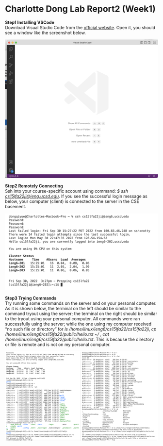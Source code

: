 # Charlotte Dong Lab Report2 (Week1)  
  
**Step1 Installing VSCode**  
Download Visual Studio Code from the [official website](https://code.visualstudio.com/download). Open it, you should see a window like the screenshot below.  
  
![Image](lab1-screenshots/lab1-openvscode.png)  
    
**Step2 Remotely Connecting**  
Ssh into your course-specific account using command: *$ ssh cs15lfa22ji@ieng.ucsd.edu*. If you see the successful login message as below, your computer (client) is connected to the server in the CSE basement.  
  
![Image](lab1-screenshots/lab1-step2.png)  
    
**Step3 Trying Commands**  
Try running some commands on the server and on your personal computer. As it is shown below, the terminal on the left should be similar to the command tryout using the server; the terminal on the right should be similar to the tryout using your personal computer. All commands were ran successfully using the server; while the one using my computer received “no such file or directory” for *ls /home/linux/ieng6/cs15lfa22/cs15lfa22ji*, *cp /home/linux/ieng6/cs15lfa22/public/hello.txt ~/* , *cat /home/linux/ieng6/cs15lfa22/public/hello.txt*. This is because the directory or file is remote and is not on my personal computer.  
   
![Image](lab1-screenshots/lab1-step3.png)  
